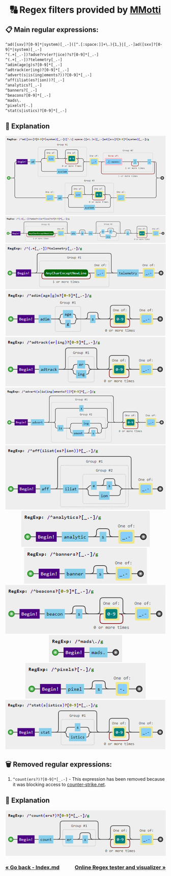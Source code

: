 <h1 align="center">
    🔠 Regex filters provided by <a href="https://github.com/mmotti">MMotti</a>
</h1>


## 📋 Main regular expressions:
```regexp
^ad([sxv]?[0-9]*|system)[_.-]([^.[:space:]]+\.){1,}|[_.-]ad([sxv]?[0-9]*|system)[_.-]
^(.+[_.-])?adse?rv(er?|ice)?s?[0-9]*[_.-]
^(.+[_.-])?telemetry[_.-]
^adim(age|g)s?[0-9]*[_.-]
^adtrack(er|ing)?[0-9]*[_.-]
^advert(s|is(ing|ements?))?[0-9]*[_.-]
^aff(iliat(es?|ion))?[_.-]
^analytics?[_.-]
^banners?[_.-]
^beacons?[0-9]*[_.-]
^mads\.
^pixels?[-.]
^stat(s|istics)?[0-9]*[_.-]
```

## 🤔 Explanation
<div align="center">
    <img src="../../images/regex/main/1.png" alt="Main">
    <img src="../../images/regex/main/2.png" alt="Main">
    <img src="../../images/regex/main/3.png" alt="Main">
    <img src="../../images/regex/main/4.png" alt="Main">
    <img src="../../images/regex/main/5.png" alt="Main">
    <img src="../../images/regex/main/6.png" alt="Main">
    <img src="../../images/regex/main/7.png" alt="Main"><br>
    <img src="../../images/regex/main/8.png" alt="Main"><br>
    <img src="../../images/regex/main/9.png" alt="Main"><br>
    <img src="../../images/regex/main/10.png" alt="Main"><br>
    <img src="../../images/regex/main/11.png" alt="Main"><br>
    <img src="../../images/regex/main/12.png" alt="Main"><br>
    <img src="../../images/regex/main/13.png" alt="Main">
</div>

## 🗑️ Removed regular expressions:
1. `^count(ers?)?[0-9]*[_.-]` - This expression has been removed because it was blocking access to [counter-strike.net](https://www.counter-strike.net).

## 🤔 Explanation
<div align="center">
    <img src="../../images/regex/removed/1.png" alt="Removed">
</div>

<h3 style="display: flex; justify-content: space-between;">
  <div align="left"><a href="Index.md">« Go back - Index.md</a></div>
  <div align="right"><a href="https://extendsclass.com/regex-tester.html">Online Regex tester and visualizer »</a></div>
</h3>
